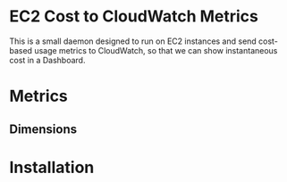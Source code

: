 # EC2 Cost to CloudWatch Metrics

This is a small daemon designed to run on EC2 instances and send cost-based usage metrics to CloudWatch, so that we can show instantaneous cost in a Dashboard.

# Metrics

<TBC>

## Dimensions

<TBC>

# Installation

<TBC>

